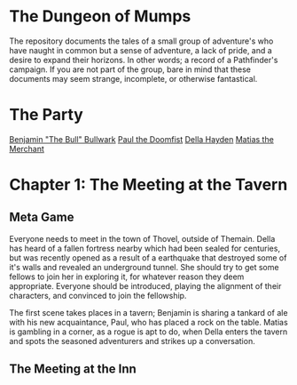 # The Dungeon of Mumps

The repository documents the tales of a small group of adventure's who have naught in common but a sense of adventure, a lack of pride, and a desire to expand their horizons.
In other words; a record of a Pathfinder's campaign.
If you are not part of the group, bare in mind that these documents may seem strange, incomplete, or otherwise fantastical.

# The Party

[Benjamin "The Bull" Bullwark](characters/benjamin.md)
[Paul the Doomfist](characters/paul.md)
[Della Hayden](characters/della.md)
[Matias the Merchant](characters/matias.md)

# Chapter 1: The Meeting at the Tavern

## Meta Game

Everyone needs to meet in the town of Thovel, outside of Themain.
Della has heard of a fallen fortress nearby which had been sealed for centuries, but was recently opened as a result of a earthquake that destroyed some of it's walls and revealed an underground tunnel.
She should try to get some fellows to join her in exploring it, for whatever reason they deem appropriate.
Everyone should be introduced, playing the alignment of their characters, and convinced to join the fellowship.

The first scene takes places in a tavern; Benjamin is sharing a tankard of ale with his new acquaintance, Paul, who has placed a rock on the table.
Matias is gambling in a corner, as a rogue is apt to do, when Della enters the tavern and spots the seasoned adventurers and strikes up a conversation.

## The Meeting at the Inn
